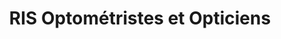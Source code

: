 ---
title: "RIS Optométristes et Opticiens"
url: /shawinigan/ris-optometristes-et-opticiens/
shop: optician
---